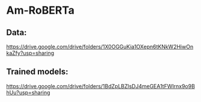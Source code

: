 # Am-RoBERTa
## Data:
https://drive.google.com/drive/folders/1X0OGGuKia1OXepn6tKNkW2HiwOnkaZfy?usp=sharing
## Trained models:
https://drive.google.com/drive/folders/1BdZpLBZlsDJ4meGEA1tFWIrnx9o9BhUu?usp=sharing
